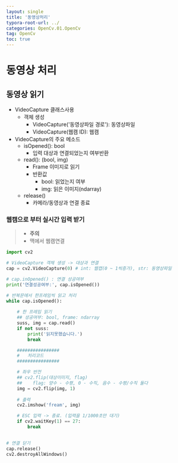 ```yaml
---
layout: single
title: '동영상처리'
typora-root-url: ../
categories: OpenCv.01.OpenCv
tag: OpenCv
toc: true
---
```


# 동영상 처리

## 동영상 읽기
- VideoCapture 클래스사용
    - 객체 생성
        - VideoCapture('동영상파일 경로'): 동영상파일
        - VideoCapture(웹캠 ID): 웹캠
- VideoCapture의 주요 메소드
    - isOpened(): bool
        - 입력 대상과 연결되었는지 여부반환
    - read(): (bool, img)
        - Frame 이미지로 읽기
        - 반환값
            - bool: 읽었는지 여부
            - img: 읽은 이미지(ndarray)
    - release()
        - 카메라/동영상과 연결 종료

### 웹캠으로 부터 실시간 입력 받기

> - **주의**
> - 맥에서 웹캠연결
> 


```python
import cv2
```


```python
# VideoCapture 객체 생성 -> 대상과 연결
cap = cv2.VideoCapture(0) # int: 웹캡(0 ~ 1씩증가), str: 동영상파일

# cap.inOpened() : 연결 성공여부
print('연결성공여부:', cap.isOpened())

# 반복문에서 한프레임씩 읽고 처리
while cap.isOpened():
    
    # 한 프레임 읽기
    ## 성공여부: bool, frame: ndarray
    suss, img = cap.read()
    if not suss:
        print('읽지못했습니다.')
        break

    ################
    #   처리코드
    ################

    # 좌우 반전
    ## cv2.flip(대상이미지, flag)
    ##    flag: 양수 - 수평, 0 - 수직, 음수 - 수평/수직 둘다
    img = cv2.flip(img, 1)
    
    # 출력
    cv2.imshow('fream', img)

    # ESC 입력 -> 종료. (입력을 1/1000초만 대기)
    if cv2.waitKey(1) == 27:
        break
        

# 연결 닫기
cap.release()
cv2.destroyAllWindows()
```
